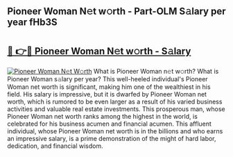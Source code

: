 ## Pioneer Woman N𝚎t w𝚘rth - Part-OLM S𝚊lary per year fHb3S

# <h2><a href="http://gc28oj.nevu.top/?p=Pioneer+Woman">🔗 👉🔴 Pioneer Woman N𝚎t w𝚘rth - S𝚊lary</a></h2>

[![Pioneer Woman N𝚎t W𝚘rth](https://i.imgur.com/Oavwk0R.jpeg)](http://gc28oj.nevu.top/?p=Pioneer+Woman)
What is Pioneer Woman n𝚎t w𝚘rth? What is Pioneer Woman s𝚊lary per year?
This well-heeled individual's Pioneer Woman net worth is significant, making him one of the wealthiest in his field. His salary is impressive, but it is dwarfed by Pioneer Woman net worth, which is rumored to be even larger as a result of his varied business activities and valuable real estate investments. This prosperous man, whose Pioneer Woman net worth ranks among the highest in the world, is celebrated for his business acumen and financial acumen. This affluent individual, whose Pioneer Woman net worth is in the billions and who earns an impressive salary, is a prime demonstration of the might of hard labor, dedication, and financial wisdom.
